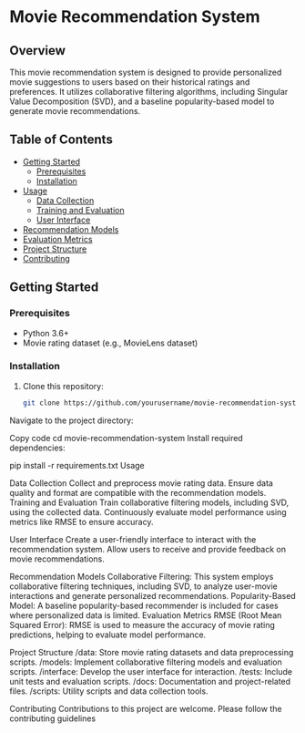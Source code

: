 
# Movie Recommendation System

## Overview

This movie recommendation system is designed to provide personalized movie suggestions to users based on their historical ratings and preferences. It utilizes collaborative filtering algorithms, including Singular Value Decomposition (SVD), and a baseline popularity-based model to generate movie recommendations.

## Table of Contents

- [Getting Started](#getting-started)
  - [Prerequisites](#prerequisites)
  - [Installation](#installation)
- [Usage](#usage)
  - [Data Collection](#data-collection)
  - [Training and Evaluation](#training-and-evaluation)
  - [User Interface](#user-interface)
- [Recommendation Models](#recommendation-models)
- [Evaluation Metrics](#evaluation-metrics)
- [Project Structure](#project-structure)
- [Contributing](#contributing)


## Getting Started

### Prerequisites

- Python 3.6+
- Movie rating dataset (e.g., MovieLens dataset)

### Installation

1. Clone this repository:

   ```bash
   git clone https://github.com/yourusername/movie-recommendation-system.git
Navigate to the project directory:


Copy code
cd movie-recommendation-system
Install required dependencies:


pip install -r requirements.txt
Usage

Data Collection
Collect and preprocess movie rating data. Ensure data quality and format are compatible with the recommendation models.
Training and Evaluation
Train collaborative filtering models, including SVD, using the collected data.
Continuously evaluate model performance using metrics like RMSE to ensure accuracy.

User Interface
Create a user-friendly interface to interact with the recommendation system.
Allow users to receive and provide feedback on movie recommendations.


Recommendation Models
Collaborative Filtering: This system employs collaborative filtering techniques, including SVD, to analyze user-movie interactions and generate personalized recommendations.
Popularity-Based Model: A baseline popularity-based recommender is included for cases where personalized data is limited.
Evaluation Metrics
RMSE (Root Mean Squared Error): RMSE is used to measure the accuracy of movie rating predictions, helping to evaluate model performance.


Project Structure
/data: Store movie rating datasets and data preprocessing scripts.
/models: Implement collaborative filtering models and evaluation scripts.
/interface: Develop the user interface for interaction.
/tests: Include unit tests and evaluation scripts.
/docs: Documentation and project-related files.
/scripts: Utility scripts and data collection tools.

Contributing
Contributions to this project are welcome. Please follow the contributing guidelines
